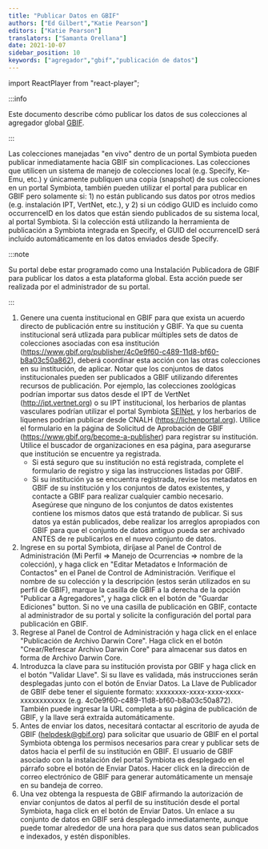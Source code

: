 ```yaml
---
title: "Publicar Datos en GBIF"
authors: ["Ed Gilbert","Katie Pearson"]
editors: ["Katie Pearson"]
translators: ["Samanta Orellana"]
date: 2021-10-07
sidebar_position: 10
keywords: ["agregador","gbif","publicación de datos"]
---
```


import ReactPlayer from "react-player";

:::info

Este documento describe cómo publicar los datos de sus colecciones al agregador global [GBIF](https://www.gbif.org).

:::

Las colecciones manejadas "en vivo" dentro de un portal Symbiota pueden publicar inmediatamente hacia GBIF sin complicaciones. Las colecciones que utilicen un sistema de manejo de colecciones local (e.g. Specify, Ke-Emu, etc.) y únicamente publiquen una copia (snapshot) de sus colecciones en un portal Symbiota, también pueden utilizar el portal para publicar en GBIF pero solamente si: 1) no están publicando sus datos por otros medios (e.g. instalación IPT, VertNet, etc.), y 2) si un código GUID es incluido como occurrenceID en los datos que están siendo publicados de su sistema local, al portal Symbiota. Si la colección está utilizando la herramienta de publicación a Symbiota integrada en Specify, el GUID del occurrenceID será incluído automáticamente en los datos enviados desde Specify. 

:::note

Su portal debe estar programado como una Instalación Publicadora de GBIF para publicar los datos a esta plataforma global. Esta acción puede ser realizada por el administrador de su portal.

:::

1. Genere una cuenta institucional en GBIF para que exista un acuerdo directo de publicación entre su institución y GBIF. Ya que su cuenta institucional será utlizada para publicar múltiples sets de datos de colecciones asociadas con esa institución (https://www.gbif.org/publisher/4c0e9f60-c489-11d8-bf60-b8a03c50a862), deberá coordinar esta acción con las otras colecciones en su institución, de aplicar. Notar que los conjuntos de datos institucionales pueden ser publicados a GBIF utilizando diferentes recursos de publicación. Por ejemplo, las colecciones zoológicas podrían importar sus datos desde el IPT de VertNet (http://ipt.vertnet.org) o su IPT institucional, los herbarios de plantas vasculares podrían utilizar el portal Symbiota [SEINet](https://swbiodiversity.org), y los herbarios de líquenes podrían publicar desde CNALH (https://lichenportal.org). Utilice el formulario en la página de Solicitud de Aprobación de GBIF (https://www.gbif.org/become-a-publisher) para registrar su institución. Utilice el buscador de organizaciones en esa página, para asegurarse que institución se encuentre ya registrada.
   * Si está seguro que su institución no está registrada, complete el formulario de registro y siga las instrucciones listadas por GBIF. 
   * Si su institución ya se encuentra registrada, revise los metadatos en GBIF de su institución y los conjuntos de datos existentes, y contacte a GBIF para realizar cualquier cambio necesario. Asegúrese que ninguno de los conjuntos de datos existentes contiene los mismos datos que está tratando de publicar. Si sus datos ya están publicados, debe realizar los arreglos apropiados con GBIF para que el conjunto de datos antiguo pueda ser archivado ANTES de re publicarlos en el nuevo conjunto de datos.
2. Ingrese en su portal Symbiota, diríjase al Panel de Control de Administración (Mi Perfil => Manejo de Ocurrencias => nombre de la colección), y haga click en "Editar Metadatos e Información de Contactos" en el Panel de Control de Administración. Verifique el nombre de su colección y la descripción (estos serán utilizados en su perfil de GBIF), marque la casilla de GBIF a la derecha de la opción "Publicar a Agregadores", y haga click en el botón de "Guardar Ediciones" button. Si no ve una casilla de publicación en GBIF, contacte al administrador de su portal y solicite la configuración del portal para publicación en GBIF.
3. Regrese al Panel de Control de Administración y haga click en el enlace "Publicación de Archivo Darwin Core". Haga click en el botón "Crear/Refrescar Archivo Darwin Core" para almacenar sus datos en forma de Archivo Darwin Core.
4. Introduzca la clave para su institución provista por GBIF y haga click en el botón "Validar Llave". Si su llave es validada, más instrucciones serán desplegadas junto con el botón de Enviar Datos. La Llave de Publicador de GBIF debe tener el siguiente formato: xxxxxxxx-xxxx-xxxx-xxxx-xxxxxxxxxxxx (e.g. 4c0e9f60-c489-11d8-bf60-b8a03c50a872). También puede ingresar la URL completa a su página de publicación de GBIF, y la llave será extraída automáticamente. 
5. Antes de enviar los datos, necesitará contactar al escritorio de ayuda de GBIF (helpdesk@gbif.org) para solicitar que usuario de GBIF en el portal Symbiota obtenga los permisos necesarios para crear y publicar sets de datos hacia el perfil de su institución en GBIF. El usuario de GBIF asociado con la instalación del portal Symbiota es desplegado en el párrafo sobre el botón de Enviar Datos. Hacer click en la dirección de correo electrónico de GBIF para generar automáticamente un mensaje en su bandeja de correo.
6. Una vez obtenga la respuesta de GBIF afirmando la autorización de enviar conjuntos de datos al perfil de su institución desde el portal Symbiota, haga click en el botón de Enviar Datos. Un enlace a su conjunto de datos en GBIF será desplegado inmediatamente, aunque puede tomar alrededor de una hora para que sus datos sean publicados e indexados, y estén disponibles.

<ReactPlayer
  playing={false}
  controls
  url="https://www.youtube.com/watch?v=aDbw9RF4w08"
/>
